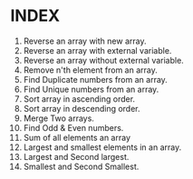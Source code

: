 
INDEX
======================================================

1.  Reverse an array with new array.
2.  Reverse an array with external variable.
3.  Reverse an array without external variable.
4.  Remove n'th element from an array.  
5.  Find Duplicate numbers from an array.
6.  Find Unique numbers from an array.
7.  Sort array in ascending order.
8.  Sort array in descending order.
9.  Merge Two arrays.
10. Find Odd & Even numbers.
11. Sum of all elements an array
12. Largest and smallest elements in an array.
13. Largest and Second largest.
14. Smallest and Second Smallest.